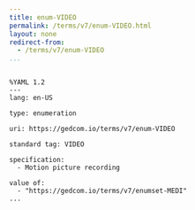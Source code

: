 ```yaml
---
title: enum-VIDEO
permalink: /terms/v7/enum-VIDEO.html
layout: none
redirect-from:
  - /terms/v7/enum-VIDEO
...
```


```

%YAML 1.2
---
lang: en-US

type: enumeration

uri: https://gedcom.io/terms/v7/enum-VIDEO

standard tag: VIDEO

specification:
  - Motion picture recording

value of:
  - "https://gedcom.io/terms/v7/enumset-MEDI"
...

```
